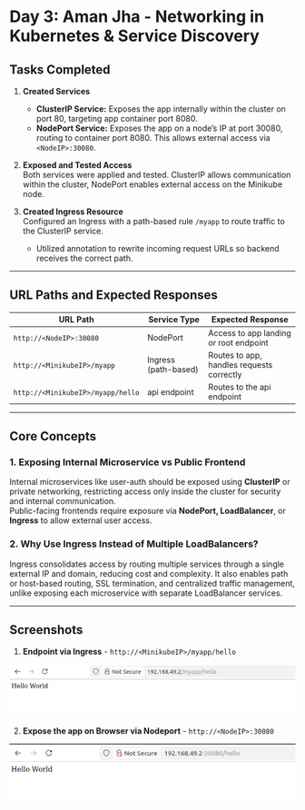 # Day 3: Aman Jha - Networking in Kubernetes & Service Discovery

## Tasks Completed

1. **Created Services**  
   - **ClusterIP Service:** Exposes the app internally within the cluster on port 80, targeting app container port 8080.  
   - **NodePort Service:** Exposes the app on a node’s IP at port 30080, routing to container port 8080. This allows external access via `<NodeIP>:30080`.

2. **Exposed and Tested Access**  
   Both services were applied and tested. ClusterIP allows communication within the cluster, NodePort enables external access on the Minikube node.

3. **Created Ingress Resource**                                                                         
   Configured an Ingress with a path-based rule `/myapp` to route traffic to the ClusterIP service.  
   - Utilized annotation to rewrite incoming request URLs so backend receives the correct path.

---

## URL Paths and Expected Responses

| URL Path              | Service Type        | Expected Response                         |
|-----------------------|---------------------|-------------------------------------------|
| `http://<NodeIP>:30080` | NodePort            | Access to app landing or root endpoint    |
| `http://<MinikubeIP>/myapp`  | Ingress (path-based) | Routes to app, handles requests correctly |
| `http://<MinikubeIP>/myapp/hello`  | api endpoint | Routes to the api endpoint |

---

## Core Concepts

### 1. Exposing Internal Microservice vs Public Frontend  
Internal microservices like user-auth should be exposed using **ClusterIP** or private networking, restricting access only inside the cluster for security and internal communication.  
Public-facing frontends require exposure via **NodePort, LoadBalancer**, or **Ingress** to allow external user access.

### 2. Why Use Ingress Instead of Multiple LoadBalancers?  
Ingress consolidates access by routing multiple services through a single external IP and domain, reducing cost and complexity. It also enables path or host-based routing, SSL termination, and centralized traffic management, unlike exposing each microservice with separate LoadBalancer services.

---

## Screenshots

1. **Endpoint via Ingress** - `http://<MinikubeIP>/myapp/hello`

![alt text](Screenshots/image.png)

2. **Expose the app on Browser via Nodeport** - `http://<NodeIP>:30080`

![alt text](Screenshots/image1.png)